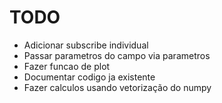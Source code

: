 # TODO
* Adicionar subscribe individual
* Passar parametros do campo via parametros
* Fazer funcao de plot
* Documentar codigo ja existente
* Fazer calculos usando vetorização do numpy
